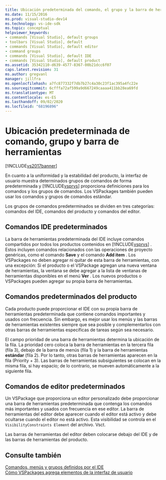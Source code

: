 ```yaml
---
title: Ubicación predeterminada del comando, el grupo y la barra de herramientas | Microsoft Docs
ms.date: 11/15/2016
ms.prod: visual-studio-dev14
ms.technology: vs-ide-sdk
ms.topic: conceptual
helpviewer_keywords:
- commands [Visual Studio], default groups
- toolbars [Visual Studio], default
- commands [Visual Studio], default editor
- command groups
- commands [Visual Studio], default IDE
- commands [Visual Studio], default product
ms.assetid: 35342110-d639-4577-8367-00b21dcc6f07
caps.latest.revision: 31
ms.author: gregvanl
manager: jillfra
ms.openlocfilehash: a7fc877332f7db7b27c4a30c23f1ac395a4fc22e
ms.sourcegitcommit: 6cfffa72af599a9d667249caaaa411bb28ea69fd
ms.translationtype: MT
ms.contentlocale: es-ES
ms.lasthandoff: 09/02/2020
ms.locfileid: "68196896"
---
```

# <a name="default-command-group-and-toolbar-placement"></a>Ubicación predeterminada de comando, grupo y barra de herramientas
[!INCLUDE[vs2017banner](../../includes/vs2017banner.md)]

En cuanto a la uniformidad y la estabilidad del producto, la interfaz de usuario muestra determinados grupos de comandos de forma predeterminada y [!INCLUDE[vsprvs](../../includes/vsprvs-md.md)] proporciona definiciones para los comandos y los grupos de comandos. Los VSPackages también pueden usar los comandos y grupos de comandos estándar.  
  
 Los grupos de comandos predeterminados se dividen en tres categorías: comandos del IDE, comandos del producto y comandos del editor.  
  
## <a name="default-ide-commands"></a>Comandos IDE predeterminados  
 La barra de herramientas predeterminada del IDE incluye comandos compartidos por todos los productos contenidos en [!INCLUDE[vsprvs](../../includes/vsprvs-md.md)] . Estos incluyen comandos relacionados con las operaciones de proyecto genéricas, como el comando **Save** y el comando **Add item** . Los VSPackages no deben agregar ni quitar de esta barra de herramientas, con una excepción: Si el producto o el VSPackage agregan una nueva ventana de herramientas, la ventana se debe agregar a la lista de ventanas de herramientas disponibles en el menú **Ver** . Los nuevos productos o VSPackages pueden agregar su propia barra de herramientas.  
  
## <a name="default-product-commands"></a>Comandos predeterminados del producto  
 Cada producto puede proporcionar el IDE con su propia barra de herramientas predeterminada que contiene comandos importantes y usados con frecuencia. Sin embargo, es mejor usar los menús y las barras de herramientas existentes siempre que sea posible y complementarlos con otras barras de herramientas específicas de tareas según sea necesario.  
  
 El campo prioridad de una barra de herramientas determina la ubicación de la fila. La prioridad cero coloca la barra de herramientas en la tercera fila (fila 3), debajo de la barra de menús (fila 1) y la barra de herramientas **estándar** (fila 2). Por lo tanto, otras barras de herramientas aparecen en la fila (Priority + 3). Las barras de herramientas subsiguientes se colocan en la misma fila, si hay espacio; de lo contrario, se mueven automáticamente a la siguiente fila.  
  
## <a name="default-editor-commands"></a>Comandos de editor predeterminados  
 Un VSPackage que proporciona un editor personalizado debe proporcionar una barra de herramientas predeterminada que contenga los comandos más importantes y usados con frecuencia en ese editor. La barra de herramientas del editor debe aparecer cuando el editor está activo y debe ocultarse cuando el editor no está activo. Esta visibilidad se controla en el `VisibilityConstraints Element` del archivo. Vsct.  
  
 Las barras de herramientas del editor deben colocarse debajo del IDE y de las barras de herramientas del producto.  
  
## <a name="see-also"></a>Consulte también  
 [Comandos, menús y grupos definidos por el IDE](../../extensibility/internals/ide-defined-commands-menus-and-groups.md)   
 [Cómo VSPackages agrega elementos de la interfaz de usuario](../../extensibility/internals/how-vspackages-add-user-interface-elements.md)
